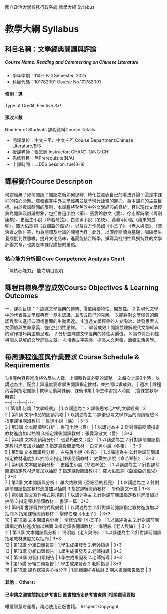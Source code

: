 國立政治大學校務行政系統 教學大綱 Syllabus
# 教學大綱 Syllabus
##  科目名稱：文學經典閱讀與評論
#####  Course Name: Reading and Commenting on Chinese Literature
  * 學年學期：114-1 Fall Semester, 2025 
  * 科目代碼：101782001 Course No.101782001
#### 修別：選
Type of Credit: Elective 
_3.0_
#### 預收人數
Number of Students
課程資料Course Details
  * 開課單位：中文三甲、中文三乙 Course Department:Chinese Literature/B/3 
  * 授課老師：張堂錡 Instructor: CHANG TANG-CHI 
  * 先修科目：無Prerequisite(N/A)
  * 上課時間：二D56 Session: tue13-16
##  課程簡介Course Description
何謂經典？如何閱讀？閱讀之後如何思辨、轉化並發表自己的看法評論？這是本課程的核心命題。培養鑑賞中外文學經典並賦予現代詮釋的能力，為本課程的主要目標。由於授課時間的限制，本課程將聚焦於中外文學經典的賞析，且以現代文學經典為閱讀及討論對象，包括魯迅小說〈藥〉、張愛玲散文〈愛〉、徐志摩詩歌〈再別康橋〉、史鐵生小說〈命若琴弦〉、白先勇小說〈冬夜〉、黃春明小說〈蘋果的滋味〉，羅大佑歌詞〈亞細亞的孤兒〉，以及西方作品如《小王子》、《老人與海》、《流浪者之歌》等，均為閱讀及討論的課程內容。此外，以深度閱讀為基礎，訓練學生養成批判性思維，提升文化品味，進而能結合所學，撰寫具批判性與獨特性的文學評論文章，也將是本課程講授的重點。
###  核心能力分析圖 Core Competence Analysis Chart
「無核心能力」 
能力項目說明
##  課程目標與學習成效Course Objectives & Learning Outcomes 
一、課程目標：
1.認識文學經典的傳統、價值與獨特性、開放性。 
2.對現代文學中的代表性文學經典有一基本認識，並形成自己的見解。
3.能將對文學經典的體認與看法進行口頭或書面的生動表達。
4.透過文學經典的人文陶冶，啟發思索人文價值與生命意義，強化批判性思維。
二、學習成效
1.閱讀並理解現代文學經典的寫作技巧與主題呈現。
2.分析並陳述文學經典的特性與價值。
3.寫作具批判性與個人見解的文學評論文章。
4.培養文字美感，提高人文素養，涵養生活美學。
##  每周課程進度與作業要求 Course Schedule & Requirements
1.授課內容與進度將依學生人數、上課時數做必要的調整。 2.每次上課3小時，以講述為主。配合上課進度要求學生閱讀指定教材，並抽問以求成效。 |  週次 |  課程內容與指定閱讀 |  教學活動與課前、課後作業 |  學生學習投入時間 （含課堂教學時數）  
---|---|---|---  
1 |  第1講 何謂「文學經典」 |  1.以講述為主 2.課後思考心中的文學經典 |  3  
2 |  第2講 文學作品的閱讀策略 |  1.以講述為主 2.課後思考文學作品的閱讀經驗 3.指定課後閱讀教材： 魯迅小說〈藥〉 |  3+3  
3 |  第3講 文本閱讀與分析： 魯迅小說〈藥〉 |  1.以講述為主 2.針對課前閱讀指定教材進度加以抽問 3.指定課後閱讀教材： 張愛玲散文〈愛〉 |  3+3  
4 |  第4講 文本閱讀與分析： 張愛玲散文〈愛〉 |  1.以講述為主 2.針對課前閱讀指定教材進度加以抽問 3.指定課後閱讀教材： 白先勇小說〈冬夜〉 |  3+3  
5 |  第5講 文本閱讀與分析： 白先勇小說〈冬夜〉 |  1.以講述為主 2.針對課前閱讀指定教材進度加以抽問 3.指定課後閱讀教材： 史鐵生小說〈命若琴弦〉 |  3+3  
6 |  第6講 文本閱讀與分析： 史鐵生小說〈命若琴弦〉 |  1.以講述為主 2.針對課前閱讀指定教材進度加以抽問 3.指定課後閱讀教材： 羅大佑歌詞〈亞細亞的孤兒〉 |  3+3  
7 |  第7講 文本閱讀與分析： 羅大佑歌詞〈亞細亞的孤兒〉 |  1.以講述為主 2.針對課前閱讀指定教材進度加以抽問 3.指定課後閱讀教材： 學術論文一篇 |  3+3  
8 |  第8講 論文寫作格式與規範 |  1.以講述為主 2.針對課前閱讀指定教材進度加以抽問 3.指定課後閱讀教材： 書評一篇 |  3+3  
9 |  第9講 書評寫作格式與規範 |  1.以講述為主 2.針對課前閱讀指定教材進度加以抽問 3.指定課後閱讀教材： 聖修伯理《小王子》 |  3+3  
10 |  第10講 文本閱讀與分析： 聖修伯理《小王子》 |  1.以講述為主 2.針對課前閱讀指定教材進度加以抽問 3.指定課後閱讀教材： 海明威《老人與海》 |  3+3  
11 |  第11講 文本閱讀與分析： 海明威《老人與海》 |  1.以講述為主 2.針對課前閱讀指定教材進度加以抽問 |  3+3  
12 |  第12講 分組口頭報告 |  1.學生成果發表 2.老師指導  |  3+3  
13 |  第13講 分組口頭報告 |  1.學生成果發表 2.老師指導 |  3+3  
14 |  第14講 分組口頭報告 |  1.學生成果發表 2.老師指導 |  3+3  
15 |  第15講 分組口頭報告 |  1.學生成果發表 2.老師指導 |  3+3  
16 |  第16講 課程總結與心得分享 |  1.回顧課程與檢討 2.期末書面報告繳交 |  3  
####  其他： Others:
####  已申請之圖書館指定參考書目  圖書館指定參考書查詢 |相關處理要點
維護智慧財產權，務必使用正版書籍。 Respect Copyright.